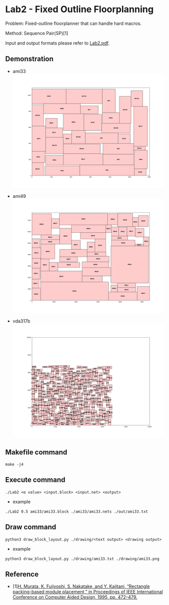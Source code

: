 # Lab2 - Fixed Outline Floorplanning
Problem: Fixed-outline floorplanner that can
handle hard macros.

Method: Sequence Pair(SP)[1]

Input and output formats please refer to [Lab2.pdf](./Lab2.pdf).
## Demonstration
* ami33
![](./drawing/ami33.png)

* ami49
![](./drawing/ami49.png)

* vda317b
![](./drawing/vda317b.png)

## Makefile command
```
make -j4
```

## Execute command
```
./Lab2 <α value> <input.block> <input.net> <output> 
```
* example
```
./Lab2 0.5 ami33/ami33.block ./ami33/ami33.nets ./out/ami33.txt
```
## Draw command
```
python3 draw_block_layout.py ./drawing/<text output> <drawing output>
```
* example
```
python3 draw_block_layout.py ./drawing/ami33.txt ./drawing/ami33.png 
```
## Reference 
* \[1\][H. Murata, K. Fujiyoshi, S. Nakatake, and Y. Kajitani, “Rectangle packing-based module placement,” in Proceedings of IEEE International Conference on Computer Aided Design, 1995, pp. 472–479.](https://ieeexplore.ieee.org/document/480159)